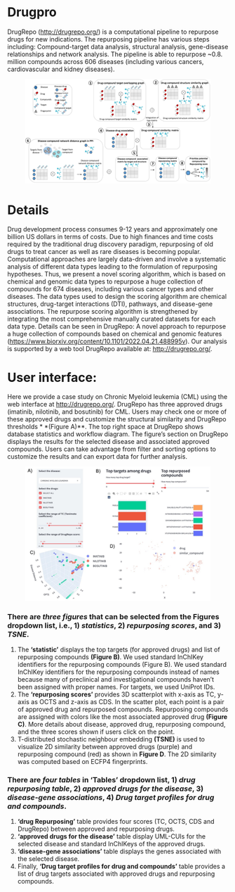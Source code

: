 # Drugpro
DrugRepo (http://drugrepo.org/) is a computational pipeline to repurpose drugs for new indications. The repurposing pipeline has various steps including: Compound-target data analysis, structural analysis, gene-disease relationships and network analysis. The pipeline is able to repurpose ~0.8. million compounds across 606 diseases (including various cancers, cardiovascular and kidney diseases).
<figure>
    <img src="schematic.png" alt="schematic" width="">
</figure>

# Details
Drug development process consumes 9-12 years and approximately one billion US dollars in terms of costs. Due to high finances and time costs required by the traditional drug discovery paradigm, repurposing of old drugs to treat cancer as well as rare diseases is becoming popular. Computational approaches are largely data-driven and involve a systematic analysis of different data types leading to the formulation of repurposing hypotheses.  Thus, we present a novel scoring algorithm, which is based on chemical and genomic data types to repurpose a huge collection of compounds for 674 diseases, including various cancer types and other diseases. The data types used to design the scoring algorithm are chemical structures, drug-target interactions (DTI), pathways, and disease-gene associations. The repurpose scoring algorithm is strengthened by integrating the most comprehensive manually curated datasets for each data type. Details can be seen in DrugRepo: A novel approach to repurpose a huge collection of compounds based on chemical and genomic features (https://www.biorxiv.org/content/10.1101/2022.04.21.488995v).  Our analysis is supported by a web tool DrugRepo available at: http://drugrepo.org/.

# User interface: 
Here we provide a case study on Chronic Myeloid leukemia (CML) using the web interface at http://drugrepo.org/. DrugRepo has three approved drugs (imatinib, nilotinib, and bosutinib) for CML. Users may check one or more of these approved drugs and customize the structural similarity and DrugRepo thresholds * *(Figure A)**. The top right space at DrugRepo shows database statistics and workflow diagram. The figure’s section on DrugRepo displays the results for the selected disease and associated approved compounds. Users can take advantage from filter and sorting options to customize the results and can export data for further analysis.  

<figure>
    <img src="Interface.jpg" alt="Interface"  width="">
</figure>

### There are *three figures* that can be selected from the Figures dropdown list, i.e., 1) *statistics*, 2) *repurposing scores*, and 3) *TSNE*. 
1.	The **‘statistic’** displays the top targets (for approved drugs) and list of repurposing compounds **(Figure B)**. We used standard InChIKey identifiers for the repurposing compounds (Figure B). We used standard InChIKey identifiers for the repurposing compounds instead of names because many of preclinical and investigational compounds haven’t been assigned with proper names. For targets, we used UniProt IDs. 
2.	The **‘repurposing scores’** provides 3D scatterplot with x-axis as TC, y-axis as OCTS and z-axis as CDS. In the scatter plot, each point is a pair of approved drug and repurposed compounds. Repurposing compounds are assigned with colors like the most associated approved drug **(Figure C)**. More details about disease, approved drug, repurposing compound, and the three scores shown if users click on the point. 
3.	T-distributed stochastic neighbour embedding **(TSNE)** is used to visualize 2D similarity between approved drugs (purple) and repurposing compound (red) as shown in **Figure D**. The 2D similarity was computed based on ECFP4 fingerprints.

### There are *four tables* in ‘Tables’ dropdown list, 1) *drug repurposing table*, 2) *approved drugs for the disease*, 3) *disease-gene associations*, 4) *Drug target profiles for drug and compounds*. 
1.	**‘drug Repurposing’** table provides four scores (TC, OCTS, CDS and DrugRepo) between approved and repurposing drugs. 
2.	**‘approved drugs for the disease’** table display UML-CUIs for the selected disease and standard InChIKeys of the approved drugs. 
3.	**‘disease-gene associations’** table displays the genes associated with the selected disease. 
4.	Finally, **‘Drug target profiles for drug and compounds’** table provides a list of drug targets associated with approved drugs and repurposing compounds.
